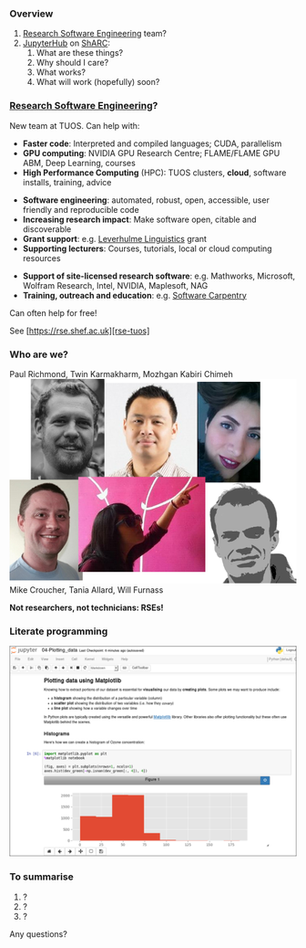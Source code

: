 ### Overview

1. [Research Software Engineering][rse-tuos] team?
1. [JupyterHub][jupyterhub-docs] on [ShARC][sharc-docs]: 
    1. What are these things?
    1. Why should I care?
    1. What works?
    1. What will work (hopefully) soon?

[jupyterhub-docs]: https://jupyterhub.readthedocs.io/en/latest/ "JupyterHub documentation"
[rse-tuos]: http://rse.shef.ac.uk/ "University of Sheffield's Research Software Engineering (RSE) team"
[sharc-docs]: http://docs.hpc.shef.ac.uk/en/latest/sharc/ "ShARC computer cluster"



### [Research Software Engineering][rse-tuos]?

New team at TUOS.  Can help with:

* **Faster code**: Interpreted and compiled languages; CUDA, parallelism 
* **GPU computing**: NVIDIA GPU Research Centre; FLAME/FLAME GPU ABM, Deep Learning, courses 
* **High Performance Computing** (HPC): TUOS clusters, **cloud**, software installs, training, advice  

[rse-tuos]: http://rse.shef.ac.uk/ "University of Sheffield's Research Software Engineering (RSE) team"



* **Software engineering**: automated, robust, open, accessible, user friendly and reproducible code 
* **Increasing research impact**: Make software open, citable and discoverable 
* **Grant support**: e.g. [Leverhulme Linguistics][dagmar-project] grant
* **Supporting lecturers**: Courses, tutorials, local or cloud computing resources

[dagmar-project]: http://rse.shef.ac.uk/blog/linuistics_grant_2016/



* **Support of site-licensed research software**: e.g. Mathworks, Microsoft, Wolfram Research, Intel, NVIDIA, Maplesoft, NAG
* **Training, outreach and education**: e.g. [Software Carpentry][soft-carp]

[soft-carp]: https://software-carpentry.org/lessons/

Can often help for free! 

See [https://rse.shef.ac.uk][rse-tuos] 

[rse-tuos]: http://rse.shef.ac.uk/ "University of Sheffield's Research Software Engineering (RSE) team"



### Who are we?

Paul Richmond, Twin Karmakharm, Mozhgan Kabiri Chimeh
<img src="resources/rse-team.png" alt="TUOS RSE team" id="rse-team" />
Mike Croucher, Tania Allard, Will Furnass

**Not researchers, not technicians: RSEs!**



### Literate programming

<img src="resources/jupyter_notebook_example.png" alt="Jupyter Notebook example" id="jupyter-nb-ex" />



### To summarise

1. ?
1. ?
1. ?

Any questions?
